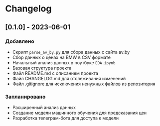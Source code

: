 # Changelog


## [0.1.0] - 2023-06-01

### Добавлено
- Скрипт `parse_av_by.py` для сбора данных с сайта av.by
- Сбор данных о ценах на BMW в CSV формате
- Начальный анализ данных в ноутбуке `EDA.ipynb`
- Базовая структура проекта
- Файл README.md с описанием проекта
- Файл CHANGELOG.md для отслеживания изменений
- Файл .gitignore для исключения ненужных файлов из репозитория

### Запланировано
- Расширенный анализ данных
- Создание модели машинного обучения для предсказания цен
- Разработка телеграм-бота для доступа к модели